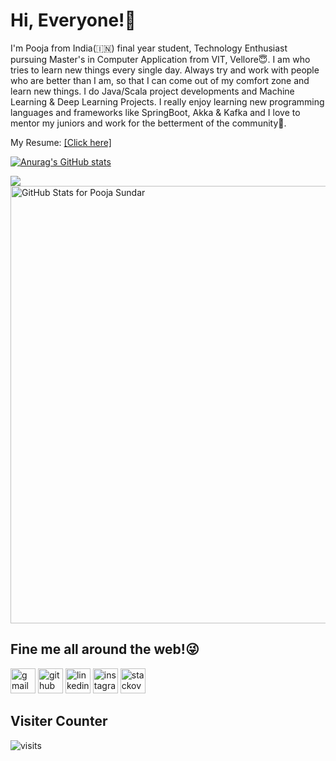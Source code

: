 # Hi, Everyone!👋

I'm Pooja from India(:india:) final year student, Technology Enthusiast pursuing Master's in Computer Application from VIT, Vellore:innocent:. I am who tries to learn new things every single day. Always try and work with people who are better than I am, so that I can come out of my comfort zone and learn new things. I do Java/Scala project developments and Machine Learning & Deep Learning Projects. I really enjoy learning new programming languages and frameworks like SpringBoot, Akka & Kafka and I love to mentor my juniors and work for the betterment of the community:hugs:.

My Resume: [[Click here]](https://drive.google.com/file/d/1PGGcu7OocR0gpK-IWH_tBKNGLeLVOzbx/view?usp=drive_link)


[![Anurag's GitHub stats](https://github-readme-stats.vercel.app/api?username=poojasundar15)](https://github.com/anuraghazra/github-readme-stats)

<img src="https://github-readme-stats.vercel.app/api?username=poojasundar15&show_icons=true&include_all_commits=true&count_private=true&theme=jolly&layout=compact">

<img src="https://github-readme-stats.vercel.app/api?username=poojasundar15&show_icons=true&include_all_commits=true&count_private=true&theme=jolly&layout=compact" alt="GitHub Stats for Pooja Sundar" width="700">

## Fine me all around the web!:stuck_out_tongue_winking_eye:

[<img src='https://cdn.jsdelivr.net/npm/simple-icons@3.0.1/icons/gmail.svg' alt='gmail' height='40'>](poojasundar519@gmail.com) [<img src='https://cdn.jsdelivr.net/npm/simple-icons@3.0.1/icons/github.svg' alt='github' height='40'>](https://github.com/https://github.com/poojasundar15)  [<img src='https://cdn.jsdelivr.net/npm/simple-icons@3.0.1/icons/linkedin.svg' alt='linkedin' height='40'>](https://www.linkedin.com/in/https://www.linkedin.com/in/pooja-sundar-676023215/)  [<img src='https://cdn.jsdelivr.net/npm/simple-icons@3.0.1/icons/instagram.svg' alt='instagram' height='40'>](https://www.instagram.com/https://instagram.com/_poojasundar_?igshid=MzRlODBiNWFlZA==/)  [<img src='https://cdn.jsdelivr.net/npm/simple-icons@3.0.1/icons/stackoverflow.svg' alt='stackoverflow' height='40'>](https://stackoverflow.com/users/https://stackoverflow.com/users/17790776/pooja-sundar)  

## Visiter Counter
<img src="https://visit-counter.vercel.app/counter.png?page=https%3A%2F%2Fgithub.com%2Fpoojasundar15&s=30&c=9905a3&bg=00000000&no=5&ff=alien&tb=&ta=" alt="visits">

